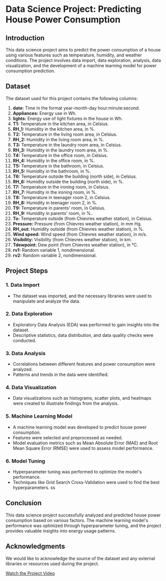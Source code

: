 # Data Science Project: Predicting House Power Consumption

## Introduction

This data science project aims to predict the power consumption of a house using various features such as temperature, humidity, and weather conditions. The project involves data import, data exploration, analysis, data visualization, and the development of a machine learning model for power consumption prediction.

## Dataset

The dataset used for this project contains the following columns:

1. **date:** Time in the format year-month-day hour:minute:second.
2. **Appliances:** Energy use in Wh.
3. **lights:** Energy use of light fixtures in the house in Wh.
4. **T1:** Temperature in the kitchen area, in Celsius.
5. **RH_1:** Humidity in the kitchen area, in %.
6. **T2:** Temperature in the living room area, in Celsius.
7. **RH_2:** Humidity in the living room area, in %.
8. **T3:** Temperature in the laundry room area, in Celsius.
9. **RH_3:** Humidity in the laundry room area, in %.
10. **T4:** Temperature in the office room, in Celsius.
11. **RH_4:** Humidity in the office room, in %.
12. **T5:** Temperature in the bathroom, in Celsius.
13. **RH_5:** Humidity in the bathroom, in %.
14. **T6:** Temperature outside the building (north side), in Celsius.
15. **RH_6:** Humidity outside the building (north side), in %.
16. **T7:** Temperature in the ironing room, in Celsius.
17. **RH_7:** Humidity in the ironing room, in %.
18. **T8:** Temperature in teenager room 2, in Celsius.
19. **RH_8:** Humidity in teenager room 2, in %.
20. **T9:** Temperature in parents' room, in Celsius.
21. **RH_9:** Humidity in parents' room, in %.
22. **To:** Temperature outside (from Chievres weather station), in Celsius.
23. **Pressure:** Pressure (from Chievres weather station), in mm Hg.
24. **RH_out:** Humidity outside (from Chievres weather station), in %.
25. **Wind speed:** Wind speed (from Chievres weather station), in m/s.
26. **Visibility:** Visibility (from Chievres weather station), in km.
27. **Tdewpoint:** Dew point (from Chievres weather station), in °C.
28. **rv1:** Random variable 1, nondimensional.
29. **rv2:** Random variable 2, nondimensional.

## Project Steps

### 1. Data Import

- The dataset was imported, and the necessary libraries were used to manipulate and analyze the data.

### 2. Data Exploration

- Exploratory Data Analysis (EDA) was performed to gain insights into the dataset.
- Descriptive statistics, data distribution, and data quality checks were conducted.

### 3. Data Analysis

- Correlations between different features and power consumption were analyzed.
- Patterns and trends in the data were identified.

### 4. Data Visualization

- Data visualizations such as histograms, scatter plots, and heatmaps were created to illustrate findings from the analysis.

### 5. Machine Learning Model

- A machine learning model was developed to predict house power consumption.
- Features were selected and preprocessed as needed.
- Model evaluation metrics such as Mean Absolute Error (MAE) and Root Mean Square Error (RMSE) were used to assess model performance.

### 6. Model Tuning

- Hyperparameter tuning was performed to optimize the model's performance.
- Techniques like Grid Search Cross-Validation were used to find the best hyperparameters.
ss
## Conclusion

This data science project successfully analyzed and predicted house power consumption based on various factors. The machine learning model's performance was optimized through hyperparameter tuning, and the project provides valuable insights into energy usage patterns.

## Acknowledgments

We would like to acknowledge the source of the dataset and any external libraries or resources used during the project.


[Watch the Project Video](https://drive.google.com/file/d/12PMmGEtWvmKZmXnVGzQvC-MFVMVY5iZ5/view)
